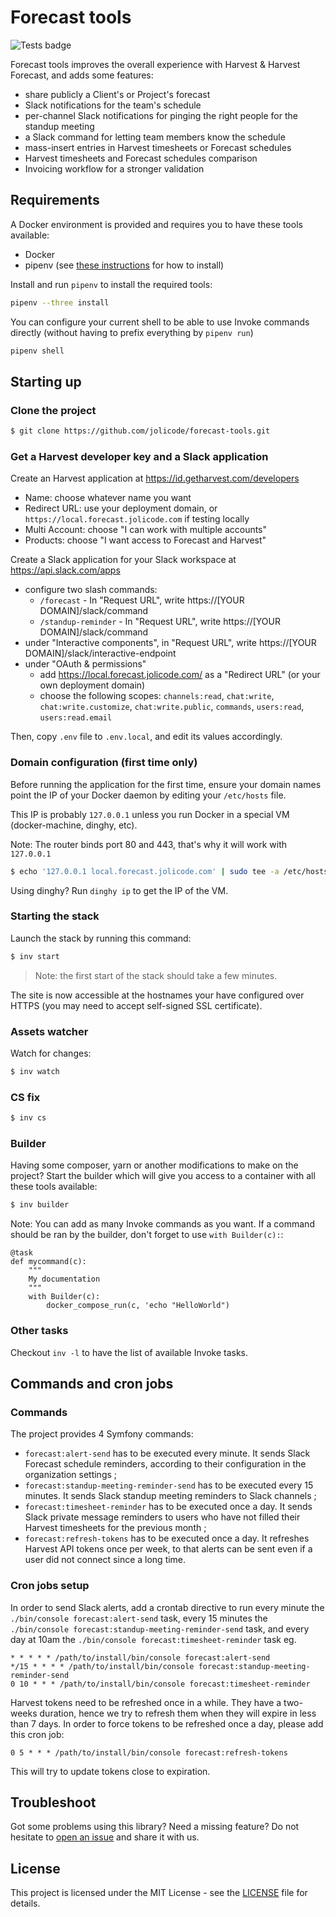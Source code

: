# Forecast tools

![Tests badge](https://github.com/jolicode/forecast-tools/actions/workflows/tests.yml/badge.svg)

Forecast tools improves the overall experience with Harvest & Harvest Forecast, and adds some features:

 * share publicly a Client's or Project's forecast
 * Slack notifications for the team's schedule
 * per-channel Slack notifications for pinging the right people for the standup meeting
 * a Slack command for letting team members know the schedule
 * mass-insert entries in Harvest timesheets or Forecast schedules
 * Harvest timesheets and Forecast schedules comparison
 * Invoicing workflow for a stronger validation

## Requirements

A Docker environment is provided and requires you to have these tools available:

 * Docker
 * pipenv (see [these instructions](https://pipenv.readthedocs.io/en/latest/install/) for how to install)

Install and run `pipenv` to install the required tools:

```bash
pipenv --three install
```

You can configure your current shell to be able to use Invoke commands directly
(without having to prefix everything by `pipenv run`)

```bash
pipenv shell
```

## Starting up

### Clone the project

```sh
$ git clone https://github.com/jolicode/forecast-tools.git
```

### Get a Harvest developer key and a Slack application

Create an Harvest application at https://id.getharvest.com/developers
  * Name: choose whatever name you want
  * Redirect URL: use your deployment domain, or `https://local.forecast.jolicode.com` if testing locally
  * Multi Account: choose "I can work with multiple accounts"
  * Products: choose "I want access to Forecast and Harvest"

Create a Slack application for your Slack workspace at https://api.slack.com/apps
  * configure two slash commands:
    * `/forecast` - In "Request URL", write https://[YOUR DOMAIN]/slack/command
    * `/standup-reminder` - In "Request URL", write https://[YOUR DOMAIN]/slack/command
  * under "Interactive components", in "Request URL", write https://[YOUR DOMAIN]/slack/interactive-endpoint
  * under "OAuth & permissions"
    * add https://local.forecast.jolicode.com/ as a "Redirect URL" (or your own deployment domain)
    * choose the following scopes: `channels:read`, `chat:write`, `chat:write.customize`, `chat:write.public`, `commands`, `users:read`, `users:read.email`

Then, copy `.env` file to `.env.local`, and edit its values accordingly.

### Domain configuration (first time only)

Before running the application for the first time, ensure your domain names
point the IP of your Docker daemon by editing your `/etc/hosts` file.

This IP is probably `127.0.0.1` unless you run Docker in a special VM (docker-machine, dinghy, etc).

Note: The router binds port 80 and 443, that's why it will work with `127.0.0.1`

```sh
$ echo '127.0.0.1 local.forecast.jolicode.com' | sudo tee -a /etc/hosts
```

Using dinghy? Run `dinghy ip` to get the IP of the VM.

### Starting the stack

Launch the stack by running this command:

```sh
$ inv start
```

> Note: the first start of the stack should take a few minutes.

The site is now accessible at the hostnames your have configured over HTTPS
(you may need to accept self-signed SSL certificate).

### Assets watcher

Watch for changes:

```sh
$ inv watch
```

### CS fix

```sh
$ inv cs
```

### Builder

Having some composer, yarn or another modifications to make on the project?
Start the builder which will give you access to a container with all these
tools available:

```sh
$ inv builder
```

Note: You can add as many Invoke commands as you want. If a command should be
ran by the builder, don't forget to use `with Builder(c):`:
```
@task
def mycommand(c):
    """
    My documentation
    """
    with Builder(c):
        docker_compose_run(c, 'echo "HelloWorld")
```

### Other tasks

Checkout `inv -l` to have the list of available Invoke tasks.

## Commands and cron jobs

### Commands

The project provides 4 Symfony commands:

 * `forecast:alert-send` has to be executed every minute. It sends Slack Forecast schedule reminders, according to their configuration in the organization settings ;
 * `forecast:standup-meeting-reminder-send` has to be executed every 15 minutes. It sends Slack standup meeting reminders to Slack channels ;
 * `forecast:timesheet-reminder` has to be executed once a day. It sends Slack private message reminders to users who have not filled their Harvest timesheets for the previous month ;
 * `forecast:refresh-tokens` has to be executed once a day. It refreshes Harvest API tokens once per week, to that alerts can be sent even if a user did not connect since a long time.

### Cron jobs setup

In order to send Slack alerts, add a crontab directive to run every minute the `./bin/console forecast:alert-send` task, every 15 minutes the `./bin/console forecast:standup-meeting-reminder-send` task, and every day at 10am the `./bin/console forecast:timesheet-reminder` task eg.

```
* * * * * /path/to/install/bin/console forecast:alert-send
*/15 * * * * /path/to/install/bin/console forecast:standup-meeting-reminder-send
0 10 * * * /path/to/install/bin/console forecast:timesheet-reminder
```

Harvest tokens need to be refreshed once in a while. They have a two-weeks duration, hence we try to refresh them when they will expire in less than 7 days. In order to force tokens to be refreshed once a day, please add this cron job:

```
0 5 * * * /path/to/install/bin/console forecast:refresh-tokens
```

This will try to update tokens close to expiration.

## Troubleshoot

Got some problems using this library? Need a missing feature?
Do not hesitate to [open an issue](https://github.com/jolicode/forecast-tools/issues)
and share it with us.

## License

This project is licensed under the MIT License - see the [LICENSE](LICENSE.md)
file for details.
